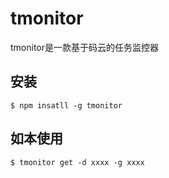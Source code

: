 # tmonitor

tmonitor是一款基于码云的任务监控器

## 安装

```
$ npm insatll -g tmonitor
```

## 如本使用

```
$ tmonitor get -d xxxx -g xxxx
```

